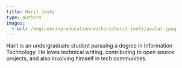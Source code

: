 ```yaml
---
title: Harit Joshi
type: authors
images:
  - url: /engineering-education/authors/harit-joshi/avatar.jpeg 
---
```

Harit is an undergraduate student pursuing a degree in Information Technology. He loves technical writing, contributing to open source projects, and also involving himself in tech communities. 
